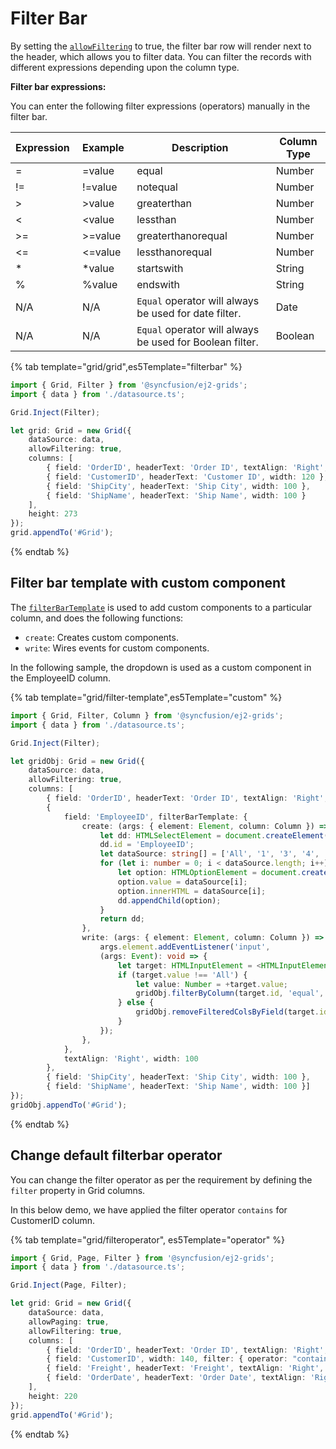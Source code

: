 # Filter Bar

By setting the [`allowFiltering`](../../api/grid/#allowfiltering) to true, the filter bar row will render next to the header, which allows you to filter data. You can filter the records with different expressions depending upon the column type.

 **Filter bar expressions:**

 You can enter the following filter expressions (operators) manually in the filter bar.

Expression |Example |Description |Column Type
-----|-----|-----|-----
= |=value |equal |Number
!= |!=value |notequal |Number
> |>value |greaterthan |Number
< |<value |lessthan |Number
>= |>=value |greaterthanorequal |Number
<=|<=value|lessthanorequal |Number
* |*value |startswith |String
% |%value |endswith |String
N/A |N/A | `Equal` operator will always be used for date filter. |Date
N/A |N/A |`Equal` operator will always be used for Boolean filter. |Boolean

{% tab template="grid/grid",es5Template="filterbar" %}

```typescript
import { Grid, Filter } from '@syncfusion/ej2-grids';
import { data } from './datasource.ts';

Grid.Inject(Filter);

let grid: Grid = new Grid({
    dataSource: data,
    allowFiltering: true,
    columns: [
        { field: 'OrderID', headerText: 'Order ID', textAlign: 'Right', width: 100 },
        { field: 'CustomerID', headerText: 'Customer ID', width: 120 },
        { field: 'ShipCity', headerText: 'Ship City', width: 100 },
        { field: 'ShipName', headerText: 'Ship Name', width: 100 }
    ],
    height: 273
});
grid.appendTo('#Grid');

```

{% endtab %}

## Filter bar template with custom component

The [`filterBarTemplate`](../../api/grid/column/#filterbartemplate) is used to add custom components to a particular column, and does the following functions:
* `create`: Creates custom components.
* `write`: Wires events for custom components.

In the following sample, the dropdown is used as a custom component in the EmployeeID column.

{% tab template="grid/filter-template",es5Template="custom" %}

```typescript
import { Grid, Filter, Column } from '@syncfusion/ej2-grids';
import { data } from './datasource.ts';

Grid.Inject(Filter);

let gridObj: Grid = new Grid({
    dataSource: data,
    allowFiltering: true,
    columns: [
        { field: 'OrderID', headerText: 'Order ID', textAlign: 'Right', width: 100 },
        {
            field: 'EmployeeID', filterBarTemplate: {
                create: (args: { element: Element, column: Column }) => {
                    let dd: HTMLSelectElement = document.createElement('select');
                    dd.id = 'EmployeeID';
                    let dataSource: string[] = ['All', '1', '3', '4', '5', '6', '8', '9'];
                    for (let i: number = 0; i < dataSource.length; i++) {
                        let option: HTMLOptionElement = document.createElement('option');
                        option.value = dataSource[i];
                        option.innerHTML = dataSource[i];
                        dd.appendChild(option);
                    }
                    return dd;
                },
                write: (args: { element: Element, column: Column }) => {
                    args.element.addEventListener('input',
                    (args: Event): void => {
                        let target: HTMLInputElement = <HTMLInputElement>args.currentTarget;
                        if (target.value !== 'All') {
                            let value: Number = +target.value;
                            gridObj.filterByColumn(target.id, 'equal', value);
                        } else {
                            gridObj.removeFilteredColsByField(target.id);
                        }
                    });
                },
            },
            textAlign: 'Right', width: 100
        },
        { field: 'ShipCity', headerText: 'Ship City', width: 100 },
        { field: 'ShipName', headerText: 'Ship Name', width: 100 }]
});
gridObj.appendTo('#Grid');

```

{% endtab %}

## Change default filterbar operator

You can change the filter operator as per the requirement by defining the `filter` property in Grid columns.

In this below demo, we have applied the filter operator `contains` for CustomerID column.

{% tab template="grid/filteroperator", es5Template="operator" %}

```typescript
import { Grid, Page, Filter } from '@syncfusion/ej2-grids';
import { data } from './datasource.ts';

Grid.Inject(Page, Filter);

let grid: Grid = new Grid({
    dataSource: data,
    allowPaging: true,
    allowFiltering: true,
    columns: [
        { field: 'OrderID', headerText: 'Order ID', textAlign: 'Right', width: 120, type: 'number' },
        { field: 'CustomerID', width: 140, filter: { operator: "contains" }, headerText: 'Customer ID', type: 'string' },
        { field: 'Freight', headerText: 'Freight', textAlign: 'Right', width: 120, format: 'C2' },
        { field: 'OrderDate', headerText: 'Order Date', textAlign: 'Right', width: 140, format: 'yMd' }
    ],
    height: 220
});
grid.appendTo('#Grid');

```

{% endtab %}
